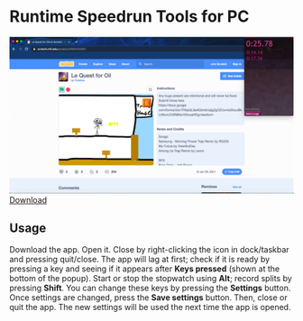 # Runtime Speedrun Tools for PC
<img src="demopic.png"/>
<a href="https://github.com/yikuansun/desktopspeedruntools/releases">Download</a>
<h2>Usage</h2>
Download the app. Open it. Close by right-clicking the icon in dock/taskbar and pressing quit/close. The app will lag at first; check if it is ready by pressing a key and seeing if it appears after <b>Keys pressed</b> (shown at the bottom of the popup). Start or stop the stopwatch using <b>Alt</b>; record splits by pressing <b>Shift</b>. You can change these keys by pressing the <b>Settings</b> button. Once settings are changed, press the <b>Save settings</b> button. Then, close or quit the app. The new settings will be used the next time the app is opened.
